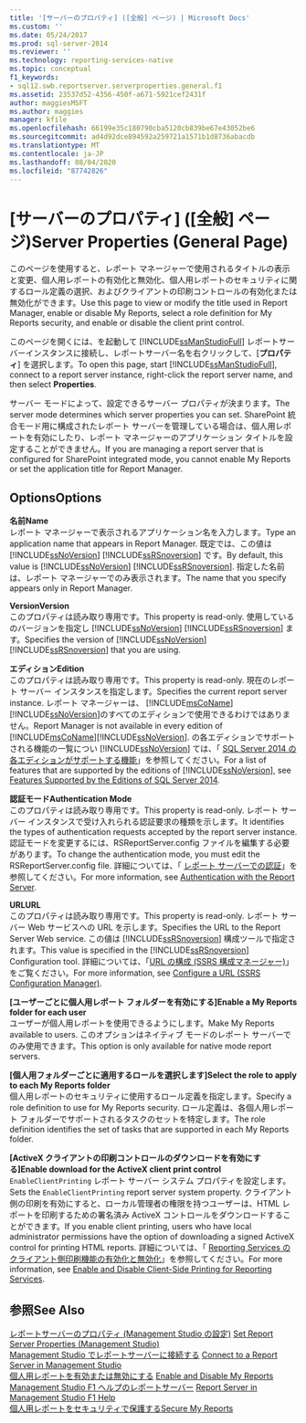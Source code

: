 ```yaml
---
title: '[サーバーのプロパティ] ([全般] ページ) | Microsoft Docs'
ms.custom: ''
ms.date: 05/24/2017
ms.prod: sql-server-2014
ms.reviewer: ''
ms.technology: reporting-services-native
ms.topic: conceptual
f1_keywords:
- sql12.swb.reportserver.serverproperties.general.f1
ms.assetid: 23537d52-4356-450f-a671-5921cef2431f
author: maggiesMSFT
ms.author: maggies
manager: kfile
ms.openlocfilehash: 66199e35c180790cba5120cb839be67e43052be6
ms.sourcegitcommit: ad4d92dce894592a259721a1571b1d8736abacdb
ms.translationtype: MT
ms.contentlocale: ja-JP
ms.lasthandoff: 08/04/2020
ms.locfileid: "87742826"
---
```

# <a name="server-properties-general-page"></a><span data-ttu-id="383cf-102">[サーバーのプロパティ] ([全般] ページ)</span><span class="sxs-lookup"><span data-stu-id="383cf-102">Server Properties (General Page)</span></span>
  <span data-ttu-id="383cf-103">このページを使用すると、レポート マネージャーで使用されるタイトルの表示と変更、個人用レポートの有効化と無効化、個人用レポートのセキュリティに関するロール定義の選択、およびクライアントの印刷コントロールの有効化または無効化ができます。</span><span class="sxs-lookup"><span data-stu-id="383cf-103">Use this page to view or modify the title used in Report Manager, enable or disable My Reports, select a role definition for My Reports security, and enable or disable the client print control.</span></span>  
  
 <span data-ttu-id="383cf-104">このページを開くには、を起動して [!INCLUDE[ssManStudioFull](../../includes/ssmanstudiofull-md.md)] レポートサーバーインスタンスに接続し、レポートサーバー名を右クリックして、[**プロパティ**] を選択します。</span><span class="sxs-lookup"><span data-stu-id="383cf-104">To open this page, start [!INCLUDE[ssManStudioFull](../../includes/ssmanstudiofull-md.md)], connect to a report server instance, right-click the report server name, and then select **Properties**.</span></span>  
  
 <span data-ttu-id="383cf-105">サーバー モードによって、設定できるサーバー プロパティが決まります。</span><span class="sxs-lookup"><span data-stu-id="383cf-105">The server mode determines which server properties you can set.</span></span> <span data-ttu-id="383cf-106">SharePoint 統合モード用に構成されたレポート サーバーを管理している場合は、個人用レポートを有効にしたり、レポート マネージャーのアプリケーション タイトルを設定することができません。</span><span class="sxs-lookup"><span data-stu-id="383cf-106">If you are managing a report server that is configured for SharePoint integrated mode, you cannot enable My Reports or set the application title for Report Manager.</span></span>  
  
## <a name="options"></a><span data-ttu-id="383cf-107">Options</span><span class="sxs-lookup"><span data-stu-id="383cf-107">Options</span></span>  
 <span data-ttu-id="383cf-108">**名前**</span><span class="sxs-lookup"><span data-stu-id="383cf-108">**Name**</span></span>  
 <span data-ttu-id="383cf-109">レポート マネージャーで表示されるアプリケーション名を入力します。</span><span class="sxs-lookup"><span data-stu-id="383cf-109">Type an application name that appears in Report Manager.</span></span> <span data-ttu-id="383cf-110">既定では、この値は [!INCLUDE[ssNoVersion](../../includes/ssnoversion-md.md)] [!INCLUDE[ssRSnoversion](../../includes/ssrsnoversion-md.md)] です。</span><span class="sxs-lookup"><span data-stu-id="383cf-110">By default, this value is [!INCLUDE[ssNoVersion](../../includes/ssnoversion-md.md)] [!INCLUDE[ssRSnoversion](../../includes/ssrsnoversion-md.md)].</span></span> <span data-ttu-id="383cf-111">指定した名前は、レポート マネージャーでのみ表示されます。</span><span class="sxs-lookup"><span data-stu-id="383cf-111">The name that you specify appears only in Report Manager.</span></span>  
  
 <span data-ttu-id="383cf-112">**Version**</span><span class="sxs-lookup"><span data-stu-id="383cf-112">**Version**</span></span>  
 <span data-ttu-id="383cf-113">このプロパティは読み取り専用です。</span><span class="sxs-lookup"><span data-stu-id="383cf-113">This property is read-only.</span></span> <span data-ttu-id="383cf-114">使用しているのバージョンを指定し [!INCLUDE[ssNoVersion](../../includes/ssnoversion-md.md)] [!INCLUDE[ssRSnoversion](../../includes/ssrsnoversion-md.md)] ます。</span><span class="sxs-lookup"><span data-stu-id="383cf-114">Specifies the version of [!INCLUDE[ssNoVersion](../../includes/ssnoversion-md.md)] [!INCLUDE[ssRSnoversion](../../includes/ssrsnoversion-md.md)] that you are using.</span></span>  
  
 <span data-ttu-id="383cf-115">**エディション**</span><span class="sxs-lookup"><span data-stu-id="383cf-115">**Edition**</span></span>  
 <span data-ttu-id="383cf-116">このプロパティは読み取り専用です。</span><span class="sxs-lookup"><span data-stu-id="383cf-116">This property is read-only.</span></span> <span data-ttu-id="383cf-117">現在のレポート サーバー インスタンスを指定します。</span><span class="sxs-lookup"><span data-stu-id="383cf-117">Specifies the current report server instance.</span></span> <span data-ttu-id="383cf-118">レポート マネージャーは、 [!INCLUDE[msCoName](../../includes/msconame-md.md)][!INCLUDE[ssNoVersion](../../includes/ssnoversion-md.md)]のすべてのエディションで使用できるわけではありません。</span><span class="sxs-lookup"><span data-stu-id="383cf-118">Report Manager is not available in every edition of [!INCLUDE[msCoName](../../includes/msconame-md.md)][!INCLUDE[ssNoVersion](../../includes/ssnoversion-md.md)].</span></span> <span data-ttu-id="383cf-119">の各エディションでサポートされる機能の一覧につい [!INCLUDE[ssNoVersion](../../includes/ssnoversion-md.md)] ては、「 [SQL Server 2014 の各エディションがサポートする機能](../../getting-started/features-supported-by-the-editions-of-sql-server-2014.md)」を参照してください。</span><span class="sxs-lookup"><span data-stu-id="383cf-119">For a list of features that are supported by the editions of [!INCLUDE[ssNoVersion](../../includes/ssnoversion-md.md)], see [Features Supported by the Editions of SQL Server 2014](../../getting-started/features-supported-by-the-editions-of-sql-server-2014.md).</span></span>  
  
 <span data-ttu-id="383cf-120">**認証モード**</span><span class="sxs-lookup"><span data-stu-id="383cf-120">**Authentication Mode**</span></span>  
 <span data-ttu-id="383cf-121">このプロパティは読み取り専用です。</span><span class="sxs-lookup"><span data-stu-id="383cf-121">This property is read-only.</span></span> <span data-ttu-id="383cf-122">レポート サーバー インスタンスで受け入れられる認証要求の種類を示します。</span><span class="sxs-lookup"><span data-stu-id="383cf-122">It identifies the types of authentication requests accepted by the report server instance.</span></span> <span data-ttu-id="383cf-123">認証モードを変更するには、RSReportServer.config ファイルを編集する必要があります。</span><span class="sxs-lookup"><span data-stu-id="383cf-123">To change the authentication mode, you must edit the RSReportServer.config file.</span></span> <span data-ttu-id="383cf-124">詳細については、「 [レポート サーバーでの認証](../security/authentication-with-the-report-server.md)」を参照してください。</span><span class="sxs-lookup"><span data-stu-id="383cf-124">For more information, see [Authentication with the Report Server](../security/authentication-with-the-report-server.md).</span></span>  
  
 <span data-ttu-id="383cf-125">**URL**</span><span class="sxs-lookup"><span data-stu-id="383cf-125">**URL**</span></span>  
 <span data-ttu-id="383cf-126">このプロパティは読み取り専用です。</span><span class="sxs-lookup"><span data-stu-id="383cf-126">This property is read-only.</span></span> <span data-ttu-id="383cf-127">レポート サーバー Web サービスへの URL を示します。</span><span class="sxs-lookup"><span data-stu-id="383cf-127">Specifies the URL to the Report Server Web service.</span></span> <span data-ttu-id="383cf-128">この値は [!INCLUDE[ssRSnoversion](../../includes/ssrsnoversion-md.md)] 構成ツールで指定されます。</span><span class="sxs-lookup"><span data-stu-id="383cf-128">This value is specified in the [!INCLUDE[ssRSnoversion](../../includes/ssrsnoversion-md.md)] Configuration tool.</span></span> <span data-ttu-id="383cf-129">詳細については、「[URL の構成 &#40;SSRS 構成マネージャー&#41;](../install-windows/configure-a-url-ssrs-configuration-manager.md)」をご覧ください。</span><span class="sxs-lookup"><span data-stu-id="383cf-129">For more information, see [Configure a URL  &#40;SSRS Configuration Manager&#41;](../install-windows/configure-a-url-ssrs-configuration-manager.md).</span></span>  
  
 <span data-ttu-id="383cf-130">**[ユーザーごとに個人用レポート フォルダーを有効にする]**</span><span class="sxs-lookup"><span data-stu-id="383cf-130">**Enable a My Reports folder for each user**</span></span>  
 <span data-ttu-id="383cf-131">ユーザーが個人用レポートを使用できるようにします。</span><span class="sxs-lookup"><span data-stu-id="383cf-131">Make My Reports available to users.</span></span> <span data-ttu-id="383cf-132">このオプションはネイティブ モードのレポート サーバーでのみ使用できます。</span><span class="sxs-lookup"><span data-stu-id="383cf-132">This option is only available for native mode report servers.</span></span>  
  
 <span data-ttu-id="383cf-133">**[個人用フォルダーごとに適用するロールを選択します]**</span><span class="sxs-lookup"><span data-stu-id="383cf-133">**Select the role to apply to each My Reports folder**</span></span>  
 <span data-ttu-id="383cf-134">個人用レポートのセキュリティに使用するロール定義を指定します。</span><span class="sxs-lookup"><span data-stu-id="383cf-134">Specify a role definition to use for My Reports security.</span></span> <span data-ttu-id="383cf-135">ロール定義は、各個人用レポート フォルダーでサポートされるタスクのセットを特定します。</span><span class="sxs-lookup"><span data-stu-id="383cf-135">The role definition identifies the set of tasks that are supported in each My Reports folder.</span></span>  
  
 <span data-ttu-id="383cf-136">**[ActiveX クライアントの印刷コントロールのダウンロードを有効にする]**</span><span class="sxs-lookup"><span data-stu-id="383cf-136">**Enable download for the ActiveX client print control**</span></span>  
 <span data-ttu-id="383cf-137">`EnableClientPrinting` レポート サーバー システム プロパティを設定します。</span><span class="sxs-lookup"><span data-stu-id="383cf-137">Sets the `EnableClientPrinting` report server system property.</span></span> <span data-ttu-id="383cf-138">クライアント側の印刷を有効にすると、ローカル管理者の権限を持つユーザーは、HTML レポートを印刷するための署名済み ActiveX コントロールをダウンロードすることができます。</span><span class="sxs-lookup"><span data-stu-id="383cf-138">If you enable client printing, users who have local administrator permissions have the option of downloading a signed ActiveX control for printing HTML reports.</span></span> <span data-ttu-id="383cf-139">詳細については、「 [Reporting Services のクライアント側印刷機能の有効化と無効化](../report-server/enable-and-disable-client-side-printing-for-reporting-services.md)」を参照してください。</span><span class="sxs-lookup"><span data-stu-id="383cf-139">For more information, see [Enable and Disable Client-Side Printing for Reporting Services](../report-server/enable-and-disable-client-side-printing-for-reporting-services.md).</span></span>  
  
## <a name="see-also"></a><span data-ttu-id="383cf-140">参照</span><span class="sxs-lookup"><span data-stu-id="383cf-140">See Also</span></span>  
 <span data-ttu-id="383cf-141">[レポートサーバーのプロパティ &#40;Management Studio の設定&#41;](set-report-server-properties-management-studio.md) </span><span class="sxs-lookup"><span data-stu-id="383cf-141">[Set Report Server Properties &#40;Management Studio&#41;](set-report-server-properties-management-studio.md) </span></span>  
 <span data-ttu-id="383cf-142">[Management Studio でレポートサーバーに接続する](connect-to-a-report-server-in-management-studio.md) </span><span class="sxs-lookup"><span data-stu-id="383cf-142">[Connect to a Report Server in Management Studio](connect-to-a-report-server-in-management-studio.md) </span></span>  
 <span data-ttu-id="383cf-143">[個人用レポートを有効または無効にする](../report-server/enable-and-disable-my-reports.md) </span><span class="sxs-lookup"><span data-stu-id="383cf-143">[Enable and Disable My Reports](../report-server/enable-and-disable-my-reports.md) </span></span>  
 <span data-ttu-id="383cf-144">[Management Studio F1 ヘルプのレポートサーバー](report-server-in-management-studio-f1-help.md) </span><span class="sxs-lookup"><span data-stu-id="383cf-144">[Report Server in Management Studio F1 Help](report-server-in-management-studio-f1-help.md) </span></span>  
 [<span data-ttu-id="383cf-145">個人用レポートをセキュリティで保護する</span><span class="sxs-lookup"><span data-stu-id="383cf-145">Secure My Reports</span></span>](../security/secure-my-reports.md)  
  
  
